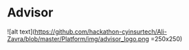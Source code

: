 # Advisor

![alt text](https://github.com/hackathon-cyinsurtech/Ali-Zavra/blob/master/Platform/img/advisor_logo.png =250x250)
